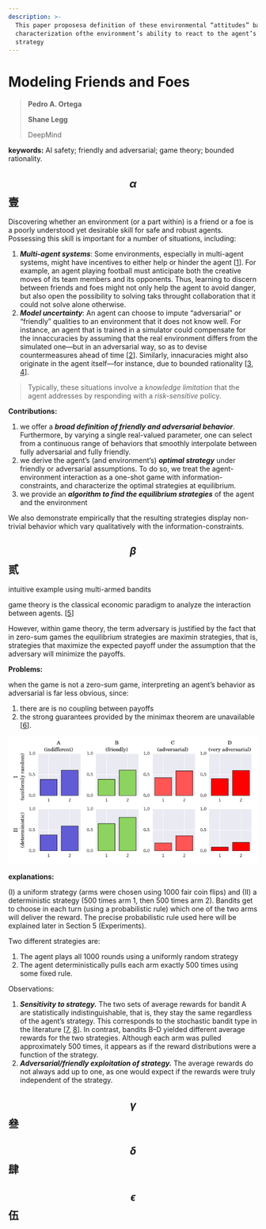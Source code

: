 ```yaml
---
description: >-
  This paper proposesa definition of these environmental “attitudes” based on an
  characterization ofthe environment’s ability to react to the agent’s private
  strategy
---
```


# Modeling Friends and Foes

> **Pedro A. Ortega**
>
> **Shane Legg**
>
> DeepMind

**keywords:** AI safety; friendly and adversarial; game theory; bounded rationality.

## $$\alpha$$ 壹

Discovering whether an environment \(or a part within\) is a friend or a foe is a poorly understood yet desirable skill for safe and robust agents. Possessing this skill is important for a number of situations, including:

1. _**Multi-agent systems**_: Some environments, especially in multi-agent systems, might have incentives to either help or hinder the agent \[[1](ai-safety-gridworlds.md)\]. For example, an agent playing football must anticipate both the creative moves of its team members and its opponents. Thus, learning to discern between friends and foes might not only help the agent to avoid danger, but also open the possibility to solving taks throught collaboration that it could not solve alone otherwise. 
2. _**Model uncertainty**_: An agent can choose to impute “adversarial” or “friendly” qualities to an environment that it does not know well. For instance, an agent that is trained in a simulator could compensate for the innaccuracies by assuming that the real environment differs from the simulated one—but in an adversarial way, so as to devise countermeasures ahead of time \[[2](concrete-problems-in-ai-safety.md)\]. Similarly, innacuracies might also originate in the agent itself—for instance, due to bounded rationality \[[3](rationality-and-intelligence.md), [4](thermodynamics-as-a-theory-of-decision-making-with-informationprocessing-costs.md)\].

> Typically, these situations involve a _knowledge limitation_ that the agent addresses by responding with a _risk-sensitive_ policy.

**Contributions:**

1. we offer a _**broad definition of friendly and adversarial behavior**_. Furthermore, by varying a single real-valued parameter, one can select from a continuous range of behaviors that smoothly interpolate between fully adversarial and fully friendly.
2. we derive the agent’s \(and environment’s\) _**optimal strategy**_ under friendly or adversarial assumptions. To do so, we treat the agent-environment interaction as a one-shot game with information-constraints, and characterize the optimal strategies at equilibrium.
3. we provide an _**algorithm to find the equilibrium strategies**_ of the agent and the environment

We also demonstrate empirically that the resulting strategies display non-trivial behavior which vary qualitatively with the information-constraints.

## $$\beta$$ 贰

intuitive example using multi-armed bandits

game theory is the classical economic paradigm to analyze the interaction between agents. \[[5](a-course-in-game-theory.md)\]

However, within game theory, the term adversary is justified by the fact that in zero-sum games the equilibrium strategies are maximin strategies, that is, strategies that maximize the expected payoff under the assumption that the adversary will minimize the payoffs. 

**Problems:**

when the game is not a zero-sum game, interpreting an agent’s behavior as adversarial is far less obvious, since:

1.  there are is no coupling between payoffs 
2. the strong guarantees provided by the minimax theorem are unavailable \[[6](theory-of-games-and-economic-behavior.md)\].

![Figure 1: Average rewards for 4 different 2-armed bandits under 2 different strategies: ](.gitbook/assets/image%20%281%29.png)

**explanations:**

\(I\) a uniform strategy \(arms were chosen using 1000 fair coin flips\) and \(II\) a deterministic strategy \(500 times arm 1, then 500 times arm 2\). Bandits get to choose in each turn \(using a probabilistic rule\) which one of the two arms will deliver the reward. The precise probabilistic rule used here will be explained later in Section 5 \(Experiments\).  


Two different strategies are: 

1. The agent plays all 1000 rounds using a uniformly random strategy
2. The agent deterministically pulls each arm exactly 500 times using some fixed rule.

Observations:

1. _**Sensitivity to strategy.**_  The two sets of average rewards for bandit A are statistically indistinguishable, that is, they stay the same regardless of the agent’s strategy. This corresponds to the stochastic bandit type in the literature \[[7](untitled-1.md), [8](regret-analysis-of-stochastic-and-nonstochastic-multi-armed-bandit-problems.md)\]. In contrast, bandits B–D yielded different average rewards for the two strategies. Although each arm was pulled approximately 500 times, it appears as if the reward distributions were a function of the strategy.
2. _**Adversarial/friendly exploitation of strategy.**_ The average rewards do not always add up to one, as one would expect if the rewards were truly independent of the strategy.

## $$\gamma$$ 叄

## $$\delta$$ 肆

## $$\epsilon$$ 伍


